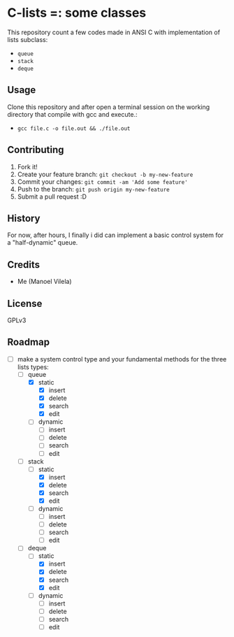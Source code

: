 # C-lists =: some classes 

This repository count a few codes made in ANSI C with implementation of lists subclass:
  * `queue`
  * `stack`
  * `deque`


## Usage

Clone this repository and after open a terminal session on the working directory that compile with gcc and execute.:
  * `gcc file.c -o file.out && ./file.out`

## Contributing

1. Fork it!
2. Create your feature branch: `git checkout -b my-new-feature`
3. Commit your changes: `git commit -am 'Add some feature'`
4. Push to the branch: `git push origin my-new-feature`
5. Submit a pull request :D

## History

For now, after hours, I finally i did can implement a basic control system for a "half-dynamic" queue.

## Credits
  * Me (Manoel Vilela)

## License

GPLv3

## Roadmap
  - [ ] make a system control type and your fundamental methods for the three lists types:
    - [ ] queue
      - [X] static
        - [X] insert
        - [X] delete
        - [X] search
        - [X] edit
      - [ ] dynamic
        - [ ] insert
        - [ ] delete
        - [ ] search
        - [ ] edit
    - [ ] stack
      - [ ] static
        - [X] insert
        - [X] delete
        - [X] search
        - [X] edit
      - [ ] dynamic
        - [ ] insert
        - [ ] delete
        - [ ] search
        - [ ] edit
    - [ ] deque
      - [ ] static
        - [X] insert
        - [X] delete
        - [X] search
        - [X] edit
      - [ ] dynamic
        - [ ] insert
        - [ ] delete
        - [ ] search
        - [ ] edit
